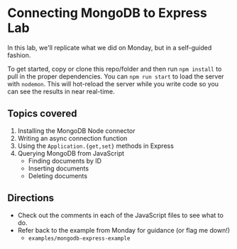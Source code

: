 # Connecting MongoDB to Express Lab

In this lab, we'll replicate what we did on Monday, but in a self-guided fashion.

To get started, copy or clone this repo/folder and then run `npm install` to pull in
the proper dependencies. You can `npm run start` to load the server with `nodemon`. This
will hot-reload the server while you write code so you can see the results in near real-time.

## Topics covered

1. Installing the MongoDB Node connector
1. Writing an async connection function
1. Using the `Application.{get,set}` methods in Express
1. Querying MongoDB from JavaScript
    - Finding documents by ID
    - Inserting documents
    - Deleting documents

## Directions

- Check out the comments in each of the JavaScript files to see what to do.
- Refer back to the example from Monday for guidance (or flag me down!)
    - `examples/mongodb-express-example`
